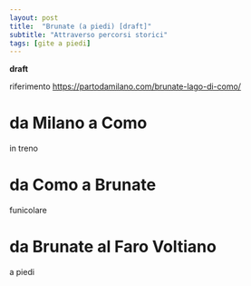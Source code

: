 ```yaml
---
layout: post
title:  "Brunate (a piedi) [draft]"
subtitle: "Attraverso percorsi storici"
tags: [gite a piedi]
---
```

**draft**

riferimento https://partodamilano.com/brunate-lago-di-como/

# da Milano a Como

in treno

# da Como a Brunate

funicolare

# da Brunate al Faro Voltiano

a piedi
